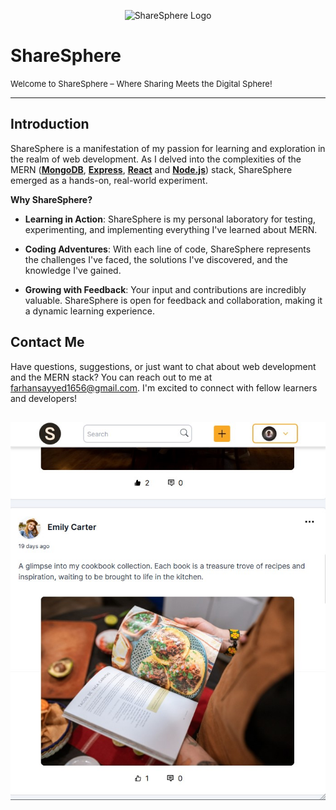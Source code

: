 <p align="center">
  <img src="/frontend/public/logo.png" alt="ShareSphere Logo" width="150" height="150">
</p>

# ShareSphere
<font size="2">Welcome to ShareSphere – Where Sharing Meets the Digital Sphere!</font>
<hr>

## Introduction
ShareSphere is a manifestation of my passion for learning and exploration in the realm of web development. As I delved into the complexities of the MERN ([<strong>MongoDB</strong>](https://www.mongodb.com/),  [<strong>Express</strong>](https://expressjs.com/),  [<strong>React</strong>](https://react.dev/) and [<strong>Node.js</strong>](https://nodejs.org/en)) stack, ShareSphere emerged as a hands-on, real-world experiment. 

**Why ShareSphere?**

- **Learning in Action**: ShareSphere is my personal laboratory for testing, experimenting, and implementing everything I've learned about MERN.

- **Coding Adventures**: With each line of code, ShareSphere represents the challenges I've faced, the solutions I've discovered, and the knowledge I've gained.

- **Growing with Feedback**: Your input and contributions are incredibly valuable. ShareSphere is open for feedback and collaboration, making it a dynamic learning experience.


## Contact Me

Have questions, suggestions, or just want to chat about web development and the MERN stack? You can reach out to me at [farhansayyed1656@gmail.com](mailto:farhansayyed1656@gmail.com). I'm excited to connect with fellow learners and developers!

## 

<p align="center">
  <img src="/Screenshot 2023-09-12 230101.jpg" alt="ShareSphere Screenshot" width="600">
</p>
